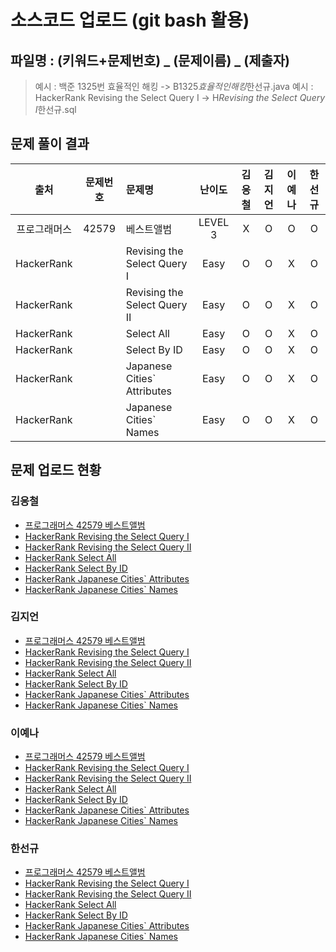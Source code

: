 # 소스코드 업로드 (git bash 활용)

## 파일명 : (키워드+문제번호) _ (문제이름) _ (제출자)

> 예시 : 백준 1325번 효율적인 해킹 -> B1325*효율적인해킹*한선규.java
> 예시 : HackerRank Revising the Select Query Ⅰ -> H*Revising the Select Query Ⅰ*한선규.sql

## 문제 풀이 결과

<!-- Table -->

|     출처     | 문제번호 | 문제명                      | 난이도  | 김응철 | 김지언 | 이예나 | 한선규 |
| :----------: | :------: | :-------------------------- | :-----: | :----: | :----: | :----: | :----: |
| 프로그래머스 |  42579   | 베스트앨범                  | LEVEL 3 |   X    |   O    |   O    |   O    |
|  HackerRank  |          | Revising the Select Query Ⅰ |  Easy   |   O    |   O    |   X    |   O    |
|  HackerRank  |          | Revising the Select Query Ⅱ |  Easy   |   O    |   O    |   X    |   O    |
|  HackerRank  |          | Select All                  |  Easy   |   O    |   O    |   X    |   O    |
|  HackerRank  |          | Select By ID                |  Easy   |   O    |   O    |   X    |   O    |
|  HackerRank  |          | Japanese Cities` Attributes |  Easy   |   O    |   O    |   X    |   O    |
|  HackerRank  |          | Japanese Cities` Names      |  Easy   |   O    |   O    |   X    |   O    |

## 문제 업로드 현황

### 김응철

- [프로그래머스 42579 베스트앨범]()
- [HackerRank Revising the Select Query Ⅰ](%5BHackerRank%5D%20Revising%20the%20Select%20Query%20Ⅰ/H_Revising%20the%20Select%20Query%20Ⅰ_김응철.txt)
- [HackerRank Revising the Select Query Ⅱ](%5BHackerRank%5D%20Revising%20the%20Select%20Query%20Ⅱ/H_Revising%20the%20Select%20Query%20Ⅱ_김응철.txt)
- [HackerRank Select All](%5BHackerRank%5D%20Select%20All/H_Select%20All_김응철.txt)
- [HackerRank Select By ID](%5BHackerRank%5D%20Select%20By%20ID/H_Select%20By%20ID_김응철.txt)
- [HackerRank Japanese Cities` Attributes](%5BHackerRank%5D%20Japanese%20Cities%60%20Attributes/H_Japanese%20Cities%60%20Attributes_김응철.txt)
- [HackerRank Japanese Cities` Names](%5BHackerRank%5D%20Japanese%20Cities%60%20Names/H_Japanese%20Cities%60%20Names_김응철.txt)

### 김지언

- [프로그래머스 42579 베스트앨범](프로그래머스%2042579%20베스트앨범/P42579_베스트앨범_김지언.java)
- [HackerRank Revising the Select Query Ⅰ](%5BHackerRank%5D%20Revising%20the%20Select%20Query%20Ⅰ/H_Revising%20the%20Select%20Query%20Ⅰ_김지언.sql)
- [HackerRank Revising the Select Query Ⅱ](%5BHackerRank%5D%20Revising%20the%20Select%20Query%20Ⅱ/H_Revising%20the%20Select%20Query%20Ⅱ_김지언.sql)
- [HackerRank Select All](%5BHackerRank%5D%20Select%20All/H_Select%20All_김지언.sql)
- [HackerRank Select By ID](%5BHackerRank%5D%20Select%20By%20ID/H_Select%20By%20ID_김지언.sql)
- [HackerRank Japanese Cities` Attributes](%5BHackerRank%5D%20Japanese%20Cities%60%20Attributes/H_Japanese%20Cities%60%20Attributes_김지언.sql)
- [HackerRank Japanese Cities` Names](%5BHackerRank%5D%20Japanese%20Cities%60%20Names/H_Japanese%20Cities%60%20Names_김지언.sql)

### 이예나

- [프로그래머스 42579 베스트앨범](프로그래머스%2042579%20베스트앨범/P42579_베스트앨범_이예나.java)
- [HackerRank Revising the Select Query Ⅰ]()
- [HackerRank Revising the Select Query Ⅱ]()
- [HackerRank Select All]()
- [HackerRank Select By ID]()
- [HackerRank Japanese Cities` Attributes]()
- [HackerRank Japanese Cities` Names]()

### 한선규

- [프로그래머스 42579 베스트앨범](프로그래머스%2042579%20베스트앨범/P42579_베스트앨범_한선규.java)
- [HackerRank Revising the Select Query Ⅰ](%5BHackerRank%5D%20Revising%20the%20Select%20Query%20Ⅰ/H_Revising%20the%20Select%20Query%20Ⅰ_한선규.sql)
- [HackerRank Revising the Select Query Ⅱ](%5BHackerRank%5D%20Revising%20the%20Select%20Query%20Ⅱ/H_Revising%20the%20Select%20Query%20Ⅱ_한선규.sql)
- [HackerRank Select All](%5BHackerRank%5D%20Select%20All/H_Select%20All_한선규.sql)
- [HackerRank Select By ID](%5BHackerRank%5D%20Select%20By%20ID/H_Select%20By%20ID_한선규.sql)
- [HackerRank Japanese Cities` Attributes](%5BHackerRank%5D%20Japanese%20Cities%60%20Attributes/H_Japanese%20Cities%60%20Attributes_한선규.sql)
- [HackerRank Japanese Cities` Names](%5BHackerRank%5D%20Japanese%20Cities%60%20Names/H_Japanese%20Cities%60%20Names_한선규.sql)
